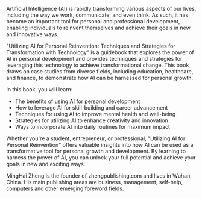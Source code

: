 
Artificial Intelligence (AI) is rapidly transforming various aspects of our lives, including the way we work, communicate, and even think. As such, it has become an important tool for personal and professional development, enabling individuals to reinvent themselves and achieve their goals in new and innovative ways.

"Utilizing AI for Personal Reinvention: Techniques and Strategies for Transformation with Technology" is a guidebook that explores the power of AI in personal development and provides techniques and strategies for leveraging this technology to achieve transformational change. This book draws on case studies from diverse fields, including education, healthcare, and finance, to demonstrate how AI can be harnessed for personal growth.

In this book, you will learn:

* The benefits of using AI for personal development
* How to leverage AI for skill-building and career advancement
* Techniques for using AI to improve mental health and well-being
* Strategies for utilizing AI to enhance creativity and innovation
* Ways to incorporate AI into daily routines for maximum impact

Whether you're a student, entrepreneur, or professional, "Utilizing AI for Personal Reinvention" offers valuable insights into how AI can be used as a transformative tool for personal growth and development. By learning to harness the power of AI, you can unlock your full potential and achieve your goals in new and exciting ways.

MingHai Zheng is the founder of zhengpublishing.com and lives in Wuhan, China. His main publishing areas are business, management, self-help, computers and other emerging foreword fields.
